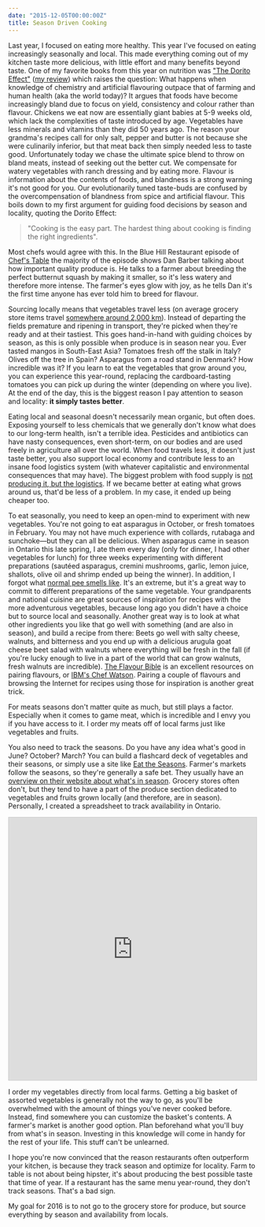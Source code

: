 ```yaml
---
date: "2015-12-05T00:00:00Z"
title: Season Driven Cooking
---
```


Last year, I focused on eating more healthy. This year I've focused on eating
increasingly seasonally and local. This made everything coming out of my kitchen
taste more delicious, with little effort and many benefits beyond taste. One of
my favorite books from this year on nutrition was ["The Dorito
Effect"](http://www.amazon.com/The-Dorito-Effect-Surprising-Flavor/dp/1476724210) ([my
review](https://www.goodreads.com/review/show/1386096068?book_show_action=false))
which raises the question: What happens when knowledge of chemistry and
artificial flavouring outpace that of farming and human health (aka the world
today)? It argues that foods have become increasingly bland due to focus on
yield, consistency and colour rather than flavour. Chickens we eat now are
essentially giant babies at 5-9 weeks old, which lack the complexities of taste
introduced by age. Vegetables have less minerals and vitamins than they did 50
years ago. The reason your grandma's recipes call for only salt, pepper and
butter is not because she were culinarily inferior, but that meat back then
simply needed less to taste good. Unfortunately today we chase the ultimate
spice blend to throw on bland meats, instead of seeking out the better cut. We
compensate for watery vegetables with ranch dressing and by eating more. Flavour
is information about the contents of foods, and blandness is a strong warning
it's not good for you. Our evolutionarily tuned taste-buds are confused by the
overcompensation of blandness from spice and artificial flavour. This boils down
to my first argument for guiding food decisions by season and locality, quoting
the Dorito Effect:


> "Cooking is the easy part. The hardest thing about cooking is finding the
> right ingredients".

Most chefs would agree with this. In the Blue Hill Restaurant episode of [Chef's
Table](https://en.wikipedia.org/wiki/Chef%27s_Table) the majority of the episode
shows Dan Barber talking about how important quality produce is. He talks to a
farmer about breeding the perfect butternut squash by making it smaller, so it's
less watery and therefore more intense. The farmer's eyes glow with joy, as he
tells Dan it's the first time anyone has ever told him to breed for flavour. 

Sourcing locally means that vegetables travel less (on average grocery store
items travel [somewhere around 2,000 km](http://www.worldwatch.org/node/6064)).
Instead of departing the fields premature and ripening in transport, they're
picked when they're ready and at their tastiest. This goes hand-in-hand with
guiding choices by season, as this is only possible when produce is in season
near you. Ever tasted mangos in South-East Asia? Tomatoes fresh off the stalk in
Italy? Olives off the tree in Spain? Asparagus from a road stand in Denmark? How
incredible was it? If you learn to eat the vegetables that grow around you, you
can experience this year-round, replacing the cardboard-tasting tomatoes you can
pick up during the winter (depending on where you live). At the end of the day,
this is the biggest reason I pay attention to season and locality: **it simply
tastes better**.

Eating local and seasonal doesn't necessarily mean organic, but often does.
Exposing yourself to less chemicals that we generally don't know what does to
our long-term health, isn't a terrible idea. Pesticides and antibiotics can have
nasty consequences, even short-term, on our bodies and are used freely in
agriculture all over the world. When food travels less, it doesn't just taste
better, you also support local economy and contribute less to an insane food
logistics system (with whatever capitalistic and environmental consequences that
may have). The biggest problem with food supply is [not producing it, but the
logistics](http://www.amazon.com/Abundance-Future-Better-Than-Think/dp/1451614217).
If we became better at eating what grows around us, that'd be less of a problem.
In my case, it ended up being cheaper too.

To eat seasonally, you need to keep an open-mind to experiment with new
vegetables. You're not going to eat asparagus in October, or fresh tomatoes in
February. You may not have much experience with collards, rutabaga and
sunchoke—but they can all be delicious. When asparagus came in season in Ontario
this late spring, I ate them every day (only for dinner, I had other vegetables
for lunch) for three weeks experimenting with
different preparations (sautéed asparagus, cremini mushrooms, garlic, lemon
juice, shallots, olive oil and shrimp ended up being the winner). In addition, I
forgot what [normal pee smells
like](http://www.webmd.com/food-recipes/why-pee-smells-funny-eat-asparagus). It's an
extreme, but it's a great way to commit to different preparations of the same
vegetable. Your grandparents and national cuisine are great sources of
inspiration for recipes with the more adventurous vegetables, because long ago
you didn't have a choice but to source local and seasonally. Another great way
is to look at what other ingredients you like that go well with something (and
are also in season), and build a recipe from there: Beets go well with salty
cheese, walnuts, and bitterness and you end up with a delicious arugula goat
cheese beet salad with walnuts where everything will be fresh in the fall (if
you're lucky enough to live in a part of the world that can grow walnuts, fresh
walnuts are incredible). [The Flavour
Bible](http://www.amazon.com/Flavor-Bible-Essential-Creativity-Imaginative/dp/0316118400/ref=sr_1_1?ie=UTF8&qid=1449328308&sr=8-1&keywords=flavour+bible)
is an excellent resources on pairing flavours, or [IBM's Chef
Watson](https://www.ibmchefwatson.com/). Pairing a couple of flavours and
browsing the Internet for recipes using those for inspiration is another great
trick.

For meats seasons don't matter quite as much, but still plays a factor.
Especially when it comes to game meat, which is incredible and I envy you if you
have access to it. I order my meats off of local farms just like vegetables and
fruits.

You also need to track the seasons. Do you have any idea what's good in June?
October? March? You can build a flashcard deck of vegetables and their seasons,
or simply use a site like [Eat the Seasons](http://www.eattheseasons.com/).
Farmer's markets follow the seasons, so they're generally a safe bet. They
usually have an [overview on their website about what's in
season](http://ottawafarmersmarket.ca/whats-in-season/). Grocery stores often
don't, but they tend to have a part of the produce section dedicated to
vegetables and fruits grown locally (and therefore, are in season).  Personally,
I created a spreadsheet to track availability in Ontario.

<iframe class="airtable-embed" src="https://airtable.com/embed/shrEvBABjhDXCOkMe?backgroundColor=pink&viewControls=on" frameborder="0" onmousewheel="" width="100%" height="533" style="background: transparent; border: 1px solid #ccc;"></iframe>

I order my vegetables directly from local farms. Getting a big basket of
assorted vegetables is generally not the way to go, as you'll be overwhelmed
with the amount of things you've never cooked before. Instead, find somewhere
you can customize the basket's contents. A farmer's market is another good
option. Plan beforehand what you'll buy from what's in season. Investing in this
knowledge will come in handy for the rest of your life. This stuff can't be
unlearned.

I hope you're now convinced that the reason restaurants often outperform your
kitchen, is because they track season and optimize for locality. Farm to table
is not about being hipster, it's about producing the best possible taste that
time of year. If a restaurant has the same menu year-round, they don't track
seasons. That's a bad sign.

My goal for 2016 is to not go to the grocery store for produce, but source
everything by season and availability from locals.
